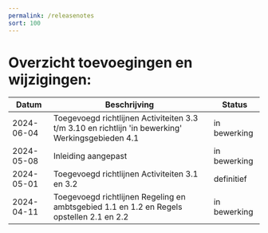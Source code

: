 ```yaml
---
permalink: /releasenotes
sort: 100
---
```


Overzicht toevoegingen en wijzigingen:
===================

| Datum | Beschrijving | Status | 
| --- | --- | --- |
| 2024-06-04 | Toegevoegd richtlijnen Activiteiten 3.3 t/m 3.10 en richtlijn 'in bewerking' Werkingsgebieden 4.1 | in bewerking |
| 2024-05-08 | Inleiding aangepast | in bewerking |
| 2024-05-01 | Toegevoegd richtlijnen Activiteiten 3.1 en 3.2 | definitief |
| 2024-04-11 | Toegevoegd richtlijnen Regeling en ambtsgebied 1.1 en 1.2 en Regels opstellen 2.1 en 2.2 | in bewerking |
